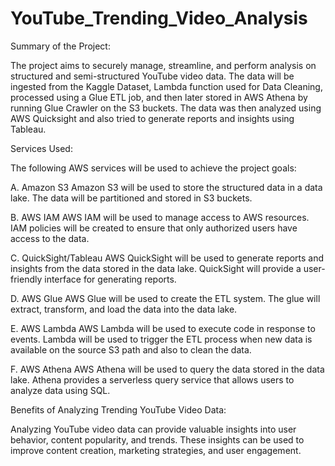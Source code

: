# YouTube_Trending_Video_Analysis

Summary of the Project:

The project aims to securely manage, streamline, and perform analysis on structured and semi-structured YouTube video data. The data will be ingested from the Kaggle Dataset,  Lambda function used for Data Cleaning, processed using a Glue ETL job, and then later stored in AWS Athena by running Glue Crawler on the S3 buckets. The data was then analyzed using AWS Quicksight and also tried to generate reports and insights using Tableau.

Services Used:

The following AWS services will be used to achieve the project goals:

A. Amazon S3
Amazon S3 will be used to store the structured data in a data lake. The data will be partitioned and stored in S3 buckets.

B. AWS IAM
AWS IAM will be used to manage access to AWS resources. IAM policies will be created to ensure that only authorized users have access to the data.

C. QuickSight/Tableau
AWS QuickSight will be used to generate reports and insights from the data stored in the data lake. QuickSight will provide a user-friendly interface for generating reports.

D. AWS Glue
AWS Glue will be used to create the ETL system. The glue will extract, transform, and load the data into the data lake.

E. AWS Lambda
AWS Lambda will be used to execute code in response to events. Lambda will be used to trigger the ETL process when new data is available on the source S3 path and also to clean the data.

F. AWS Athena
AWS Athena will be used to query the data stored in the data lake. Athena provides a serverless query service that allows users to analyze data using SQL.


Benefits of Analyzing Trending YouTube Video Data:

Analyzing YouTube video data can provide valuable insights into user behavior, content popularity, and trends. These insights can be used to improve content creation, marketing strategies, and user engagement.
